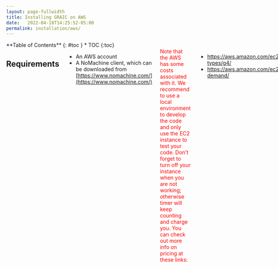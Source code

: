 ```yaml
---
layout: page-fullwidth
title: Installing GRAIC on AWS
date:   2022-04-18T14:25:52-05:00
permalink: installation/aws/
---
```


<div class="row">
<div class="medium-4 medium-push-8 columns" markdown="1">
<div class="panel radius" markdown="1">
**Table of Contents**
{: #toc }
*  TOC
{:toc}
</div>
</div><!-- /.medium-4.columns -->



<div class="medium-8 medium-pull-4 columns" markdown="1">

## Requirements
- An AWS account
- A NoMachine client, which can be downloaded from [https://www.nomachine.com/](https://www.nomachine.com/)

<span style="color:red">
Note that the AWS has some costs associated with it.
We recommend to use a local environment to develop the code and only use the EC2  instance to test your code.
Don’t forget to turn off your instance when you are not working; otherwise timer will keep counting and charge you.
You can check out more info on pricing at these links:
</span>
<ul>
<li><a href="https://aws.amazon.com/ec2/instance-types/g4/">https://aws.amazon.com/ec2/instance-types/g4/</a></li>
<li><a href="https://aws.amazon.com/ec2/pricing/on-demand/">https://aws.amazon.com/ec2/pricing/on-demand/</a></li>
</ul>


## Video Tutorial
(A written tutorial is included after this video tutorial)

<span style="color:red">Note that Step 1.1 (Choose AMI) is outdated. Please review Step 1.1 and return to the video for Step 1.2. Additionally, Step 1.8 (Setting a password for Ubuntu) is not included in this video tutorial. After Step 1.7 (Review and Launch), please perform Step 1.8, and return to the video for Step 2 (GUI via NoMachine).</span>

<center>
<iframe width="560" height="315" src="https://www.youtube.com/embed/nqaC1ZXb4H0" title="YouTube video player" frameborder="0" allow="accelerometer; autoplay; clipboard-write; encrypted-media; gyroscope; picture-in-picture" allowfullscreen></iframe>
</center>

## Step 1. Creating an EC2 Instance
- Go to your AWS EC2 dashboard. On the top right corner, change the region to "US East (N. Virginia) us-east-1". This step is necessary because our AMI is hosted in this region. If your connection to this region is slow and you prefer another region, please contact us, and we will copy the AMI to your preferred region.
- Locate the "Launch instances" button. Click on it and then follow the instructions below.

### Step 1.1 Choose AMI.
Search for "GRAIC2023" and you should be able to find some AMIs in "Community AMIs".
<img src="{{site.urlimg}}ami_Carla23.png">

### Step 1.2 Choose an Instance Type
Choose "g4dn.4xlarge". You can also choose "g4dn.8xlarge" if you need more CPUs.

### Step 1.3 Configure Instance Details
Leave this section unchanged.

### Step 1.4 Add Storage
Leave this section unchanged.

### Step 1.5 Add Tags
Leave this section unchanged.

### Step 1.6 Configure Security Group
Click on "Add Rule" and add port 4000 as shown in the figure. Please note that we set the sources for both ports to "Anywhere" for simplicity, but it would be safer to restrict the sources to a smaller set, for example, the subnet owned by your university.
<img src="{{site.urlimg}}portconfig.png">

### Step 1.7 Review and launch
Finally, click on the "Launch" button which should appear at the lower right corner.
<img src="{{site.urlimg}}launch.png">

A pop-up window should appear and ask you to select an existing key pair. If you don't have an existing key pair, select "Create a new key pair", give it a name, and "Download Key Pair". Then "Launch Instances".
<img src="{{site.urlimg}}aws_key.png">

It might take several minutes to set up. Locate the new instance in your EC2 dashboard, and you can find its Public IPv4 address there.

### Step 1.8 Setting a password for the user "ubuntu"
You may want to set a strong password for the main user "ubuntu". To do that, select the new instance in your EC2 dashboard and click on "Connect" which should appear at the upper right corner.
<img src="{{site.urlimg}}instancerunning.png">

Then you should be redirected to the page as shown in the figure. Change the username to "ubuntu" and click on "Connect".
<img src="{{site.urlimg}}connect.png">

You should be able to see a new window which looks like the following picture. Change your password by running command
{% include alert terminal='sudo passwd ubuntu' %}
 and following the prompts.
<img src="{{site.urlimg}}webterminal.png">

## Step 2. GUI via NoMachine
Open NoMachine, click on "Add" which appears at the upper left corner.
<img src="{{site.urlimg}}nomachine_login.png">

Choose whatever name you like, and fill "Host" with your instance's Public IPv4 address. Set "Port" to 4000 and use the NX protocol.
<img src="{{site.urlimg}}nomachine_address.png">

 Click on "Configuration" on the left. Select "Use key-based authentication with a key you provide" and click on the "Modify" button. Then, select the key file downloaded in Step 1.7. Go back and click on "Connect". If it says "key is missing", click on the "Modify" button, select the key you downloaded, and try again. This might be a bug of NoMachine.
<img src="{{site.urlimg}}nomachine_config.png">

If asked, the username is "ubuntu". After logging into the machine, open a terminal, run
{% include alert terminal='~/scripts/fixCarla.sh' %}
After it finishes, you should be able to use carla by running
{% include alert terminal='~/workspace/carla-simulator/CarlaUE4.sh' %}
All files are installed in the "~/workspace" directory. Enjoy!

</div>
